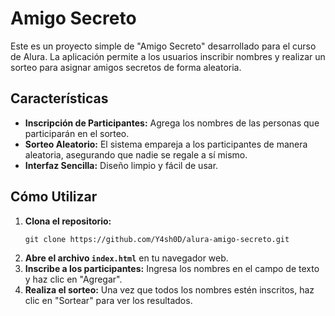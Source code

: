 <h1>Amigo Secreto</h1>

  <p>Este es un proyecto simple de "Amigo Secreto" desarrollado para el curso de Alura. La aplicación permite a los usuarios inscribir nombres y realizar un sorteo para asignar amigos secretos de forma aleatoria.</p>

  <h2>Características</h2>
  <ul>
    <li><b>Inscripción de Participantes:</b> Agrega los nombres de las personas que participarán en el sorteo.</li>
    <li><b>Sorteo Aleatorio:</b> El sistema empareja a los participantes de manera aleatoria, asegurando que nadie se regale a sí mismo.</li>
    <li><b>Interfaz Sencilla:</b> Diseño limpio y fácil de usar.</li>
  </ul>

  <h2>Cómo Utilizar</h2>
  <ol>
    <li><b>Clona el repositorio:</b>
      <pre><code>git clone https://github.com/Y4sh0D/alura-amigo-secreto.git</code></pre>
    </li>
    <li><b>Abre el archivo <code>index.html</code></b> en tu navegador web.</li>
    <li><b>Inscribe a los participantes:</b> Ingresa los nombres en el campo de texto y haz clic en "Agregar".</li>
    <li><b>Realiza el sorteo:</b> Una vez que todos los nombres estén inscritos, haz clic en "Sortear" para ver los resultados.</li>
  </ol>

